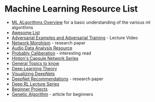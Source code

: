 # Machine Learning Resource List

- [ML ALgorithms Overview](https://machinelearningmastery.com/a-tour-of-machine-learning-algorithms/) for a basic understanding of the various ml algorithms
- [Awesome List](https://github.com/ChristosChristofidis/awesome-deep-learning)
- [Adversarial Examples and Adversarial Training](https://www.youtube.com/watch?v=CIfsB_EYsVI&feature=youtu.be) - Lecture Video
- [Network Morphism](https://www.microsoft.com/en-us/research/publication/network-morphism/) - research paper
- [Audio Data Analysis Resource](https://www.analyticsvidhya.com/blog/2017/08/audio-voice-processing-deep-learning/)
- [Probably Caliberation](https://scikit-learn.org/stable/modules/calibration.html) - interesting read
- [Hinton's Capsule Network Series](https://medium.com/ai%C2%B3-theory-practice-business/understanding-hintons-capsule-networks-part-i-intuition-b4b559d1159b)
- [General Topics to know](http://www.cs.yale.edu/homes/radev/posts/thingstoknow.txt)
- [Deep Learning Theory](https://stats385.github.io/readings)
- [Visualizing DeepNets](http://yosinski.com/deepvis)
- [DeepNet Recommendations](https://arxiv.org/pdf/1206.5533v2.pdf) - research paper
- [Deep RL Lecture Series](https://sites.google.com/view/deep-rl-bootcamp/lectures)
- [Beginner Projects](https://github.com/MananSoni42/ML-SIG-2019/)
- [Genetic Algorithm](https://blog.sicara.com/getting-started-genetic-algorithms-python-tutorial-81ffa1dd72f9) - article for beginners
